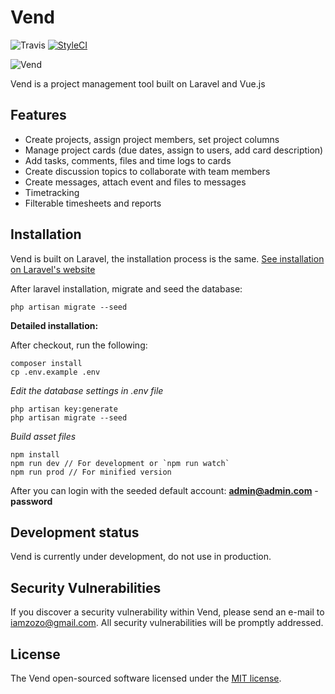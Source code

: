 # Vend

![Travis](https://travis-ci.org/Finehive/vend.svg?branch=master)
[![StyleCI](https://styleci.io/repos/98275985/shield?branch=master)](https://styleci.io/repos/98275985)

![Vend](https://www.finehive.com/vend/vend_small.jpg)

Vend is a project management tool built on Laravel and Vue.js

## Features
- Create projects, assign project members, set project columns
- Manage project cards (due dates, assign to users, add card description)
- Add tasks, comments, files and time logs to cards
- Create discussion topics to collaborate with team members
- Create messages, attach event and files to messages
- Timetracking
- Filterable timesheets and reports

## Installation

Vend is built on Laravel, the installation process is the same. [See installation on Laravel's website](https://laravel.com/docs/5.4/installation)

After laravel installation, migrate and seed the database:
```
php artisan migrate --seed
```

**Detailed installation:**

After checkout, run the following:
```
composer install
cp .env.example .env
```
*Edit the database settings in .env file*
```
php artisan key:generate
php artisan migrate --seed
```
*Build asset files*
```
npm install
npm run dev // For development or `npm run watch`
npm run prod // For minified version
```

After you can login with the seeded default account:
**admin@admin.com** - **password**

## Development status
Vend is currently under development, do not use in production.

## Security Vulnerabilities

If you discover a security vulnerability within Vend, please send an e-mail to iamzozo@gmail.com. All security vulnerabilities will be promptly addressed.

## License

The Vend open-sourced software licensed under the [MIT license](http://opensource.org/licenses/MIT).
